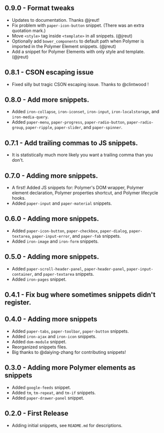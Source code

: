 ## 0.9.0 - Format tweaks
* Updates to documentation. Thanks @jreut!
* Fix problem with `paper-icon-button` snippet. (There was an extra quotation mark.)
* Move `<style>` tag inside `<template>` in all snippets. (@jreut)
* Optionally add `bower_components` to default path when Polymer is imported in the Polymer Element snippets. (@jreut)
* Add a snippet for Polymer Elements with only style and template. (@jreut)

## 0.8.1 - CSON escaping issue
* Fixed silly but tragic CSON escaping issue. Thanks to @clintwood !

## 0.8.0 - Add more snippets.
* Added `iron-collapse`, `iron-iconset`, `iron-input`, `iron-localstorage`, and `iron-media-query`.
* Added `paper-menu`, `paper-progress`, `paper-radio-button`, `paper-radio-group`, `paper-ripple`, `paper-slider`, and `paper-spinner`.

## 0.7.1 - Add trailing commas to JS snippets.
* It is statistically much more likely you want a trailing comma than you don't.

## 0.7.0 - Adding more snippets.
* A first! Added JS snippets for: Polymer's DOM wrapper, Polymer element declaration, Polymer properties shortcut, and Polymer lifecycle hooks.
* Added `paper-input` and `paper-material` snippets.

## 0.6.0 - Adding more snippets.
* Added `paper-icon-button`, `paper-checkbox`, `paper-dialog`, `paper-textarea`, `paper-input-error`, and `paper-fab` snippets.
* Added `iron-image` and `iron-form` snippets.

## 0.5.0 - Adding more snippets.
* Added `paper-scroll-header-panel`, `paper-header-panel`, `paper-input-container`, and `paper-textarea` snippets.
* Added `iron-pages` snippet.

## 0.4.1 - Fix bug where sometimes snippets didn't register.

## 0.4.0 - Adding more snippets
* Added `paper-tabs`, `paper-toolbar`, `paper-button` snippets.
* Added `iron-ajax` and `iron-icon` snippets.
* Added `dom-module` snippet.
* Reorganized snippets files.
* Big thanks to @daiying-zhang for contributing snippets!

## 0.3.0 - Adding more Polymer elements as snippets
* Added `google-feeds` snippet.
* Added `tm`, `tm-repeat`, and `tm-if` snippets.
* Added `paper-drawer-panel` snippet.

## 0.2.0 - First Release
* Adding initial snippets, see `README.md` for descriptions.
